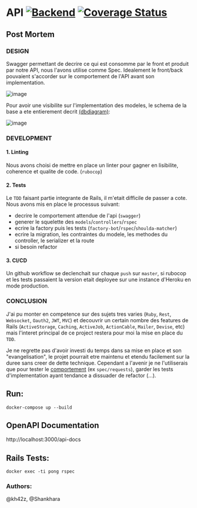 # API [![Backend](https://github.com/kh42z/p42ng/actions/workflows/workflow.yml/badge.svg)](https://github.com/kh42z/p42ng/actions/workflows/workflow.yml) [![Coverage Status](https://coveralls.io/repos/github/kh42z/p42ng/badge.svg?branch=master&t=t8ICMV)](https://coveralls.io/github/kh42z/p42ng?branch=master)

## Post Mortem

### DESIGN

Swagger permettant de decrire ce qui est consomme par le front et produit par notre API, nous l'avons utilise comme Spec. Idealement le front/back pouvaient s'accorder sur le comportement de l'API avant son implementation.

   ![image](https://user-images.githubusercontent.com/60870254/120332312-eb436680-c2ee-11eb-9cd1-aafe11403ae4.png)
   
Pour avoir une visibilite sur l'implementation des modeles, le schema de la base a ete entierement decrit [(dbdiagram)](https://dbdiagram.io/):

![image](https://user-images.githubusercontent.com/60870254/120334875-4ece9380-c2f1-11eb-84e4-5d9d45d545fe.png)


### DEVELOPMENT

#### 1. Linting 
Nous avons choisi de mettre en place un linter pour gagner en lisibilite, coherence et qualite de code. (`rubocop`)

#### 2. Tests

Le `TDD` faisant partie integrante de Rails, il m'etait difficile de passer a cote. Nous avons mis en place le processus suivant:
- decrire le comportement attendue de l'api (`swagger`)
- generer le squelette des `models`/`controllers`/`rspec`
- ecrire la factory puis les tests (`factory-bot`/`rspec`/`shoulda-matcher`) 
- ecrire la migration, les contraintes du modele, les methodes du controller, le serializer et la route
- si besoin refactor

#### 3. CI/CD

Un github workflow se declenchait sur chaque `push` sur `master`, si rubocop et les tests passaient la version etait deployee sur une instance d'Heroku en mode production.

### CONCLUSION

J'ai pu monter en competence sur des sujets tres varies (`Ruby`, `Rest`, `Websocket`, `Oauth2`, `JWT`, `MVC`) et decouvrir un certain nombre des features de Rails (`ActiveStorage`, `Caching`, `ActiveJob`, `ActionCable`, `Mailer`, `Devise`, etc) mais l'interet principal de ce project restera pour moi la mise en place du `TDD`.

Je ne regrette pas d'avoir investi du temps dans sa mise en place et son "evangelisation", le projet pourrait etre maintenu et etendu facilement sur la duree sans creer de dette technique. Cependant a l'avenir je ne l'utiliserais que pour tester le [comportement](https://www.youtube.com/watch?v=EZ05e7EMOLM) (ex `spec/requests`), garder les tests d'implementation ayant tendance a dissuader de refactor (...).

## Run:
`docker-compose up --build`

## OpenAPI Documentation

http://localhost:3000/api-docs

## Rails Tests:

`docker exec -ti pong rspec`

### Authors:

@kh42z, @Shankhara
